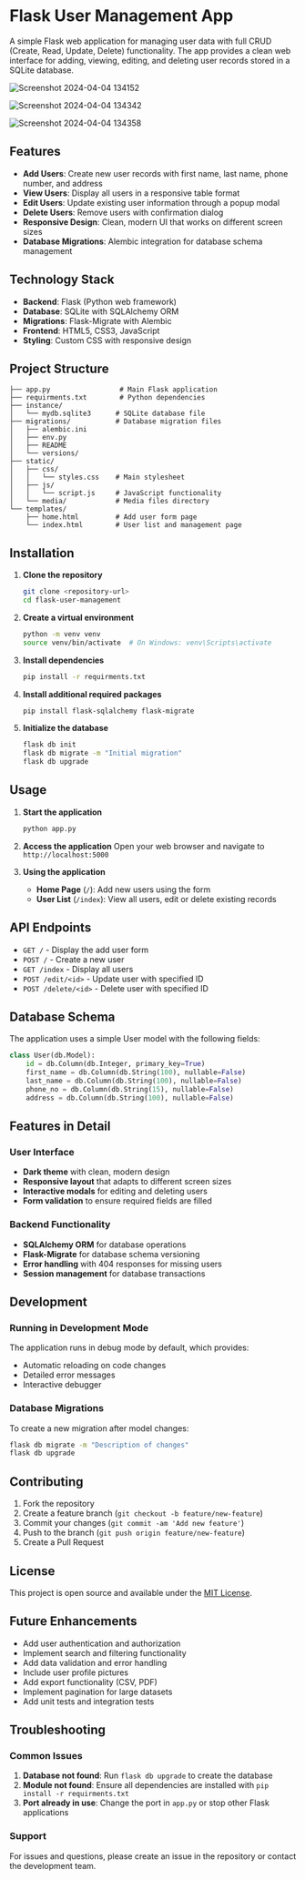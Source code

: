 # Flask User Management App

A simple Flask web application for managing user data with full CRUD (Create, Read, Update, Delete) functionality. The app provides a clean web interface for adding, viewing, editing, and deleting user records stored in a SQLite database.

![Screenshot 2024-04-04 134152](https://github.com/RahulGupta931/Flask-CRUD-Project/assets/113452509/5b274913-cd61-4817-984f-cd412abb2388)

![Screenshot 2024-04-04 134342](https://github.com/RahulGupta931/Flask-CRUD-Project/assets/113452509/2b001c89-ee57-45e4-b8a4-44d746c75ea0)

![Screenshot 2024-04-04 134358](https://github.com/RahulGupta931/Flask-CRUD-Project/assets/113452509/38942437-43ea-4f88-bd88-ace21edb4508)


## Features

- **Add Users**: Create new user records with first name, last name, phone number, and address
- **View Users**: Display all users in a responsive table format
- **Edit Users**: Update existing user information through a popup modal
- **Delete Users**: Remove users with confirmation dialog
- **Responsive Design**: Clean, modern UI that works on different screen sizes
- **Database Migrations**: Alembic integration for database schema management

## Technology Stack

- **Backend**: Flask (Python web framework)
- **Database**: SQLite with SQLAlchemy ORM
- **Migrations**: Flask-Migrate with Alembic
- **Frontend**: HTML5, CSS3, JavaScript
- **Styling**: Custom CSS with responsive design

## Project Structure

```
├── app.py                 # Main Flask application
├── requirments.txt        # Python dependencies
├── instance/
│   └── mydb.sqlite3      # SQLite database file
├── migrations/           # Database migration files
│   ├── alembic.ini
│   ├── env.py
│   ├── README
│   └── versions/
├── static/
│   ├── css/
│   │   └── styles.css    # Main stylesheet
│   ├── js/
│   │   └── script.js     # JavaScript functionality
│   └── media/            # Media files directory
└── templates/
    ├── home.html         # Add user form page
    └── index.html        # User list and management page
```

## Installation

1. **Clone the repository**
   ```bash
   git clone <repository-url>
   cd flask-user-management
   ```

2. **Create a virtual environment**
   ```bash
   python -m venv venv
   source venv/bin/activate  # On Windows: venv\Scripts\activate
   ```

3. **Install dependencies**
   ```bash
   pip install -r requirments.txt
   ```

4. **Install additional required packages**
   ```bash
   pip install flask-sqlalchemy flask-migrate
   ```

5. **Initialize the database**
   ```bash
   flask db init
   flask db migrate -m "Initial migration"
   flask db upgrade
   ```

## Usage

1. **Start the application**
   ```bash
   python app.py
   ```

2. **Access the application**
   Open your web browser and navigate to `http://localhost:5000`

3. **Using the application**
   - **Home Page** (`/`): Add new users using the form
   - **User List** (`/index`): View all users, edit or delete existing records

## API Endpoints

- `GET /` - Display the add user form
- `POST /` - Create a new user
- `GET /index` - Display all users
- `POST /edit/<id>` - Update user with specified ID
- `POST /delete/<id>` - Delete user with specified ID

## Database Schema

The application uses a simple User model with the following fields:

```python
class User(db.Model):
    id = db.Column(db.Integer, primary_key=True)
    first_name = db.Column(db.String(100), nullable=False)
    last_name = db.Column(db.String(100), nullable=False)
    phone_no = db.Column(db.String(15), nullable=False)
    address = db.Column(db.String(100), nullable=False)
```

## Features in Detail

### User Interface
- **Dark theme** with clean, modern design
- **Responsive layout** that adapts to different screen sizes
- **Interactive modals** for editing and deleting users
- **Form validation** to ensure required fields are filled

### Backend Functionality
- **SQLAlchemy ORM** for database operations
- **Flask-Migrate** for database schema versioning
- **Error handling** with 404 responses for missing users
- **Session management** for database transactions

## Development

### Running in Development Mode
The application runs in debug mode by default, which provides:
- Automatic reloading on code changes
- Detailed error messages
- Interactive debugger

### Database Migrations
To create a new migration after model changes:
```bash
flask db migrate -m "Description of changes"
flask db upgrade
```

## Contributing

1. Fork the repository
2. Create a feature branch (`git checkout -b feature/new-feature`)
3. Commit your changes (`git commit -am 'Add new feature'`)
4. Push to the branch (`git push origin feature/new-feature`)
5. Create a Pull Request

## License

This project is open source and available under the [MIT License](LICENSE).

## Future Enhancements

- Add user authentication and authorization
- Implement search and filtering functionality
- Add data validation and error handling
- Include user profile pictures
- Add export functionality (CSV, PDF)
- Implement pagination for large datasets
- Add unit tests and integration tests

## Troubleshooting

### Common Issues

1. **Database not found**: Run `flask db upgrade` to create the database
2. **Module not found**: Ensure all dependencies are installed with `pip install -r requirments.txt`
3. **Port already in use**: Change the port in `app.py` or stop other Flask applications

### Support

For issues and questions, please create an issue in the repository or contact the development team.
